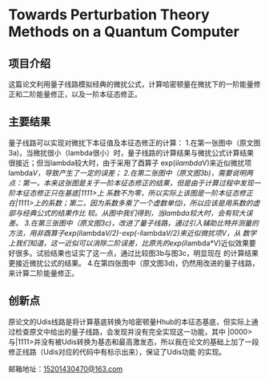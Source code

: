 # Towards Perturbation Theory Methods on a Quantum Computer

## 项目介绍

这篇论文利用量子线路模拟经典的微扰公式，计算哈密顿量在微扰下的一阶能量修正和二阶能量修正，以及一阶本征态修正。

## 主要结果

量子线路可以实现对微扰下本征值及本征态修正的计算：
1.在第一张图中（原文图3a)，当微扰很小（lambda很小）时，量子线路的计算结果与微扰公式计算结果很接近；但当lambda较大时，由于采用了酉算子
exp(i*lambda*V)来近似微扰项 lambda*V，导致产生了一定的误差；
2.在第二张图中（原文图3b)，需要说明两点：第一，本来这张图是关于一阶本征态修正的结果，但是由于计算过程中发现一阶本征态修正只在基底|1111>上
系数不为零，所以实际上该图是一阶本征态修正在|1111>上的系数；第二，因为系数多乘了一个虚数单位i，所以应该是用系数的虚部与经典公式的结果作比
较。从图中我们得到，当lambda较大时，会有较大误差。
3.在第三张图中（原文图3c)，改进了量子线路，通过引入辅助比特并测量的方法，用非酉算子exp(i*lambda*V/2)-exp(-i*lambda*V/2)来近似微扰项V，从
数学上我们知道，这一近似可以消除二阶误差，比原先的exp(i*lambda*V)近似效果要好很多。试验结果也证实了这一点，通过比较图3b与图3c，明显现在
的计算结果更接近微扰公式的结果。
4.在第四张图中（原文图3d)，仍然用改进的量子线路，来计算二阶能量修正。

## 创新点

原论文的Udis线路是将计算基底转换为哈密顿量Hhub的本征态基底，但实际上通过检查原文中给出的量子线路，会发现并没有完全实现这一功能，其中
|0000>与|1111>并没有被Udis转换为基态和最高激发态，所以我在论文的基础上加了一段修正线路（Udis对应的代码中有标示出来），保证了Udis功能
的实现。

邮箱地址：15201430470@163.com